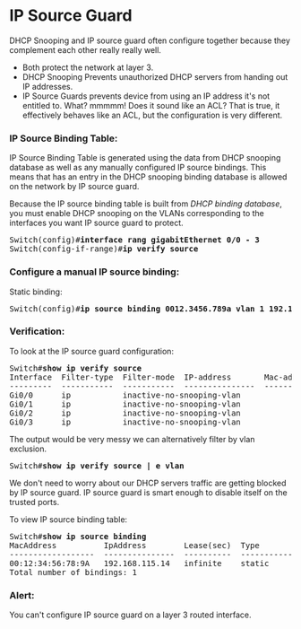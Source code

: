 # IP Source Guard
DHCP Snooping and IP source guard often configure together because they complement each other really really well.
* Both protect the network at layer 3.
* DHCP Snooping Prevents unauthorized DHCP servers from handing out IP addresses.
* IP Source Guards prevents device from using an IP address it's not entitled to.
What? mmmmm! Does it sound like an ACL? That is true, it effectively behaves like an ACL, but the configuration is very different.

### IP Source Binding Table:
IP Source Binding Table is generated using the data from DHCP snooping database as well as any manually configured IP source bindings.
This means that has an entry in the DHCP snooping binding database is allowed on the network by IP source guard.

Because the IP source binding table is built from <i>DHCP binding database</i>, you must enable DHCP snooping on the VLANs corresponding to the interfaces you want IP source guard to protect.

<pre>
Switch(config)#<b>interface rang gigabitEthernet 0/0 - 3</b>
Switch(config-if-range)#<b>ip verify source</b>
</pre>


### Configure a manual IP source binding:
Static binding:
<pre>
Switch(config)#<b>ip source binding 0012.3456.789a vlan 1 192.168.115.14 interface gigabitEthernet 3/2</b></pre>

### Verification:
To look at the IP source guard configuration:
<pre>
Switch#<b>show ip verify source</b> 
Interface  Filter-type  Filter-mode  IP-address       Mac-address        Vlan
---------  -----------  -----------  ---------------  -----------------  ----
Gi0/0      ip           inactive-no-snooping-vlan
Gi0/1      ip           inactive-no-snooping-vlan
Gi0/2      ip           inactive-no-snooping-vlan
Gi0/3      ip           inactive-no-snooping-vlan
</pre>
The output would be very messy we can alternatively filter by vlan exclusion.
<pre>
Switch#<b>show ip verify source | e vlan</b></pre>
We don't need to worry about our DHCP servers traffic are getting blocked by IP source guard. IP source guard is smart enough to disable itself on the trusted ports.

To view IP source binding table:
<pre>
Switch#<b>show ip source binding</b> 
MacAddress          IpAddress        Lease(sec)  Type           VLAN  Interface
------------------  ---------------  ----------  -------------  ----  --------------------
00:12:34:56:78:9A   192.168.115.14   infinite    static          1     GigabitEthernet3/2
Total number of bindings: 1
</pre>

### Alert:
You can't configure IP source guard on a layer 3 routed interface.